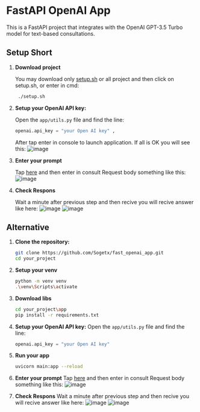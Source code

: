 # FastAPI OpenAI App

This is a FastAPI project that integrates with the OpenAI GPT-3.5 Turbo model for text-based consultations.

## Setup Short
1. **Download project**
   
   You may download only [setup.sh](https://github.com/Sogetx/fast_openai_app/blob/main/setup.sh) or all project and then click on setup.sh, or enter in cmd:
   ```bash
    ./setup.sh
   ```
2. **Setup your OpenAI API key:**

   Open the `app/utils.py` file and find the line:

   ```python
   openai.api_key = "your Open AI key" ,
   ```
   
   After tap enter in console to launch application.
   If all is OK you will see this:
   ![image](https://github.com/Sogetx/fast_openai_app/assets/78159992/7a7337e4-e11f-49a4-9234-8a3bec06c454)
4. **Enter your prompt**
   
   Tap [here](http://127.0.0.1:8000/docs#/default/consult_endpoint_consult_post) and then enter in consult Request body something like this:
   ![image](https://github.com/Sogetx/fast_openai_app/assets/78159992/53d58fcc-41da-4bb8-b179-047f54b7f357)
5. **Check Respons**

   Wait a minute after previous step and then recive you will recive answer like here:
   ![image](https://github.com/Sogetx/fast_openai_app/assets/78159992/790aade4-2952-4c4d-976b-a9a4dc394ab1)
   ![image](https://github.com/Sogetx/fast_openai_app/assets/78159992/750c003b-54dd-43cf-bfe2-a44aa54aaa44)
## Alternative
1. **Clone the repository:**

   ```bash
   git clone https://github.com/Sogetx/fast_openai_app.git
   cd your_project
2. **Setup your venv**
   ```bash
   python -m venv venv
   .\venv\Scripts\activate
3. **Download libs**
   ```bash
   cd your_project\app
   pip install -r requirements.txt
4. **Setup your OpenAI API key:**
   Open the `app/utils.py` file and find the line:

   ```python
   openai.api_key = "your Open AI key"
5. **Run your app**
   ```bash
   uvicorn main:app --reload
6. **Enter your prompt**
Tap [here](http://127.0.0.1:8000/docs#/default/consult_endpoint_consult_post) and then enter in consult Request body something like this:
![image](https://github.com/Sogetx/fast_openai_app/assets/78159992/53d58fcc-41da-4bb8-b179-047f54b7f357)
7. **Check Respons**
Wait a minute after previous step and then recive you will recive answer like here:
![image](https://github.com/Sogetx/fast_openai_app/assets/78159992/790aade4-2952-4c4d-976b-a9a4dc394ab1)
![image](https://github.com/Sogetx/fast_openai_app/assets/78159992/750c003b-54dd-43cf-bfe2-a44aa54aaa44)

